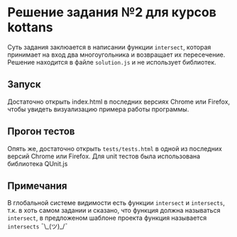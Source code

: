 # Решение задания №2 для курсов kottans
Суть задания заклюается в написании функции `intersect`, которая принимает на вход два многоугольника и возвращает их пересечение. Решение находится в файле `solution.js` и не использует библиотек.
## Запуск
Достаточно открыть index.html в последних версиях Chrome или Firefox, чтобы увидеть визуализацию примера работы программы.
## Прогон тестов
Опять же, достаточно открыть `tests/tests.html` в одной из последних версий Chrome или Firefox. Для unit тестов была использована библиотека QUnit.js
## Примечания
В глобальной системе видимости есть функции `intersect` и `intersects`, т.к. в хоть самом задании и сказано, что функция должна называться `intersect`, в предложеном шаблоне проекта функция называется `intersects`
¯\\\_(ツ)\_/¯